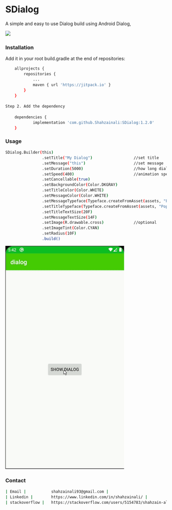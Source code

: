 # SDialog
A simple and easy to use Dialog build using Android Dialog,

[![](https://jitpack.io/v/Shahzainali/SDialog.svg)](https://jitpack.io/#Shahzainali/SDialog)


### Installation


Add it in your root build.gradle at the end of repositories:
```sh
	allprojects {
		repositories {
			...
			maven { url 'https://jitpack.io' }
		}
	}

Step 2. Add the dependency

	dependencies {
	        implementation 'com.github.Shahzainali:SDialog:1.2.0'
	}
```
### Usage
```sh
SDialog.Builder(this)
                .setTitle("My Dialog")                  //set title
                .setMessage("this")                     //set message
                .setDuration(5000)                      //how long dialog will display
                .setSpeed(400)                          //animation speed
                .setCancellable(true)
                .setBackgroundColor(Color.DKGRAY)
                .setTitleColor(Color.WHITE)
                .setMessageColor(Color.WHITE)
                .setMessageTypeface(Typeface.createFromAsset(assets, "Poppins-Light.ttf"))
                .setTitleTypeface(Typeface.createFromAsset(assets, "Poppins-Medium.ttf"))
                .setTitleTextSize(20F)
                .setMessageTextSize(14F)
                .setImage(R.drawable.cross)             //optional
                .setImageTint(Color.CYAN)
                .setRadius(10F)
                .build()
```

![](sdialog.gif)


### Contact
```sh
| Email |           shahzainali93@gmail.com |
| Linkedin |        https://www.linkedin.com/in/shahzainali/ |
| stackoverflow |   https://stackoverflow.com/users/5154783/shahzain-ali |
```


